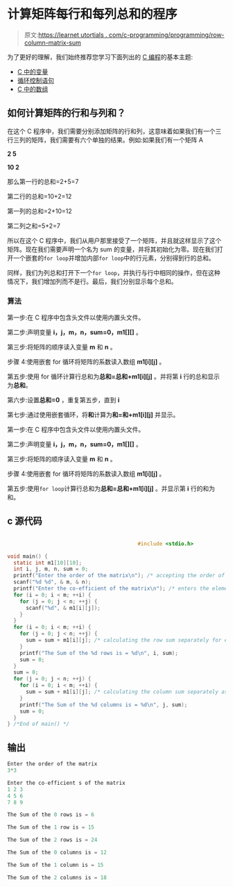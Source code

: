 # 计算矩阵每行和每列总和的程序

> 原文:[https://learnet utortials . com/c-programming/programming/row-column-matrix-sum](https://learnetutorials.com/c-programming/programs/row-column-matrix-sum)

为了更好的理解，我们始终推荐您学习下面列出的 [C 编程](../ "C programming")的基本主题:

*   [C 中的变量](../../c-programming/variables)
*   [循环控制语句](../../c-programming/loop-control-statements)
*   [C 中的数组](../../c-programming/array)

## 如何计算矩阵的行和与列和？

在这个 C 程序中，我们需要分别添加矩阵的行和列，这意味着如果我们有一个三行三列的矩阵，我们需要有六个单独的结果。例如:如果我们有一个矩阵 A

**2 5**

**10 2**

那么第一行的总和=2+5=7

第二行的总和=10+2=12

第一列的总和=2+10=12

第二列之和=5+2=7

所以在这个 C 程序中，我们从用户那里接受了一个矩阵，并且就这样显示了这个矩阵。现在我们需要声明一个名为 sum 的变量，并将其初始化为零。现在我们打开一个嵌套的`for loop`并增加内部`for loop`中的行元素，分别得到行的总和。

同样，我们为列总和打开下一个`for loop`，并执行与行中相同的操作，但在这种情况下，我们增加列而不是行。最后，我们分别显示每个总和。

### 算法

第一步:在 C 程序中包含头文件以使用内置头文件。

第二步:声明变量 **i，j，m，n，sum=0，m1[][]** 。

第三步:将矩阵的顺序读入变量 **m** 和 **n** 。

步骤 4:使用嵌套 for 循环将矩阵的系数读入数组 **m1[i][j]** 。

第五步:使用 for 循环计算行总和为**总和=总和+m1[i][j]** 。并将第 **i** 行的总和显示为**总和**。

第六步:设置**总和=0** ，重复第五步，直到 **i**

第七步:通过使用嵌套循环，将**和**计算为**和=和+m1[i][j]** 并显示。

第一步:在 C 程序中包含头文件以使用内置头文件。

第二步:声明变量 **i，j，m，n，sum=0，m1[][]** 。

第三步:将矩阵的顺序读入变量 **m** 和 **n** 。

步骤 4:使用嵌套 for 循环将矩阵的系数读入数组 **m1[i][j]** 。

第五步:使用`for loop`计算行总和为**总和=总和+m1[i][j]** 。并显示第 **i** 行的和为和。

## c 源代码

```c

                                          #include <stdio.h>

void main() {
  static int m1[10][10];
  int i, j, m, n, sum = 0;
  printf("Enter the order of the matrix\n"); /* accepting the order of the matrix */
  scanf("%d %d", & m, & n);
  printf("Enter the co-efficient of the matrix\n"); /* enters the elements of matrix */
  for (i = 0; i < m; ++i) {
    for (j = 0; j < n; ++j) {
      scanf("%d", & m1[i][j]);
    }
  }
  for (i = 0; i < m; ++i) {
    for (j = 0; j < n; ++j) {
      sum = sum + m1[i][j]; /* calculating the row sum separately for each row */
    }
    printf("The Sum of the %d rows is = %d\n", i, sum);
    sum = 0;
  }
  sum = 0;
  for (j = 0; j < n; ++j) {
    for (i = 0; i < m; ++i) {
      sum = sum + m1[i][j]; /* calculating the column sum separately as we done in row */
    }
    printf("The Sum of the %d columns is = %d\n", j, sum);
    sum = 0;
  }
} /*End of main() */

```

## 输出

```c
Enter the order of the matrix
3*3

Enter the co-efficient s of the matrix
1 2 3
4 5 6
7 8 9

The Sum of the 0 rows is = 6

The Sum of the 1 row is = 15

The Sum of the 2 rows is = 24

The Sum of the 0 columns is = 12

The Sum of the 1 column is = 15

The Sum of the 2 columns is = 18
```